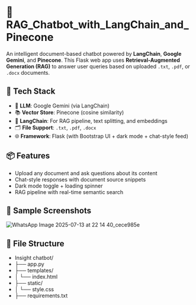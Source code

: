 # 🤖 RAG_Chatbot_with_LangChain_and_Pinecone

An intelligent document-based chatbot powered by **LangChain**, **Google Gemini**, and **Pinecone**. This Flask web app uses **Retrieval-Augmented Generation (RAG)** to answer user queries based on uploaded `.txt`, `.pdf`, or `.docx` documents.

## 🚀 Tech Stack
- 🧠 **LLM**: Google Gemini (via LangChain)
- 📚 **Vector Store**: Pinecone (cosine similarity)
- 🧩 **LangChain**: For RAG pipeline, text splitting, and embeddings
- 🗂️ **File Support**: `.txt`, `.pdf`, `.docx`
- 🌐 **Framework**: Flask (with Bootstrap UI + dark mode + chat-style feed)

## 📦 Features
- Upload any document and ask questions about its content
- Chat-style responses with document source snippets
- Dark mode toggle + loading spinner
- RAG pipeline with real-time semantic search

## 📸 Sample Screenshots

![WhatsApp Image 2025-07-13 at 22 14 40_cece985e](https://github.com/user-attachments/assets/9065eac1-e6be-476c-a0e5-ef218a71661f)


## 📂 File Structure
- Insight chatbot/
- ├── app.py
- ├── templates/
- │   └── index.html
- ├── static/
- │   └── style.css 
- ├── requirements.txt
